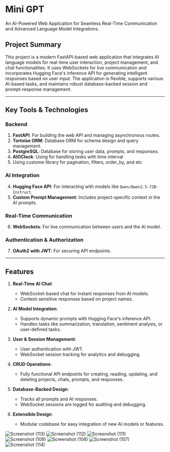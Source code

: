 # **Mini GPT**  
An AI-Powered Web Application for Seamless Real-Time Communication and Advanced Language Model Integrations.

## **Project Summary**  
This project is a modern FastAPI-based web application that integrates AI language models for real-time user interaction, project management, and chat functionalities. It uses WebSockets for live communication and incorporates Hugging Face's inference API for generating intelligent responses based on user input. The application is flexible, supports various AI-based tasks, and maintains robust database-backed session and prompt-response management.

---

## **Key Tools & Technologies**  
### **Backend**  
1. **FastAPI**: For building the web API and managing asynchronous routes.  
2. **Tortoise ORM**: Database ORM for schema design and query management.  
3. **PostgreSQL**: Database for storing user data, prompts, and responses.
4. **AIOClock**: Using for handling tasks with time interval
5. Using custome library for pagination, filters, order_by, and etc


### **AI Integration**  
4. **Hugging Face API**: For interacting with models like `Qwen/Qwen2.5-72B-Instruct`.  
5. **Custom Prompt Management**: Includes project-specific context in the AI prompts.  

### **Real-Time Communication**  
6. **WebSockets**: For live communication between users and the AI model.  

### **Authentication & Authorization**  
7. **OAuth2 with JWT**: For securing API endpoints.  

---

## **Features**  
1. **Real-Time AI Chat**:  
   - WebSocket-based chat for instant responses from AI models.
   - Context-sensitive responses based on project names.  

2. **AI Model Integration**:  
   - Supports dynamic prompts with Hugging Face's inference API.
   - Handles tasks like summarization, translation, sentiment analysis, or user-defined tasks.  

3. **User & Session Management**:  
   - User authentication with JWT.  
   - WebSocket session tracking for analytics and debugging.  

4. **CRUD Operations**:  
   - Fully functional API endpoints for creating, reading, updating, and deleting projects, chats, prompts, and responses.  

5. **Database-Backed Design**:  
   - Tracks all prompts and AI responses.  
   - WebSocket sessions are logged for auditing and debugging.  

6. **Extensible Design**:  
   - Modular codebase for easy integration of new AI models or features.  

![Screenshot (113)](https://github.com/user-attachments/assets/74296b40-7e23-4ecf-a905-070ce90b5f9f)
![Screenshot (112)](https://github.com/user-attachments/assets/2cf808a0-3dcb-426c-a1f0-e0723ee2a43b)
![Screenshot (111)](https://github.com/user-attachments/assets/acba1bb0-ca08-43c0-8541-363eabe67294)
![Screenshot (109)](https://github.com/user-attachments/assets/80480d16-c3b7-40b9-b8ad-963c516ccc5f)
![Screenshot (108)](https://github.com/user-attachments/assets/5d87be38-e69c-4f5d-ae9e-d73720279b71)
![Screenshot (107)](https://github.com/user-attachments/assets/04e18277-dcd5-4e42-90c5-fa0f38681049)
![Screenshot (114)](https://github.com/user-attachments/assets/fb0e19eb-38bd-4b6f-965b-2495cdb39c13)
